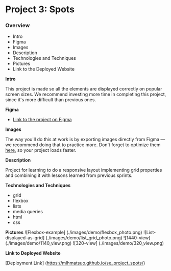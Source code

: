 # Project 3: Spots

### Overview

- Intro
- Figma
- Images
- Description
- Technologies and Techniques
- Pictures
- Link to the Deployed Website

**Intro**

This project is made so all the elements are displayed correctly on popular screen sizes. We recommend investing more time in completing this project, since it's more difficult than previous ones.

**Figma**

- [Link to the project on Figma](https://www.figma.com/file/BBNm2bC3lj8QQMHlnqRsga/Sprint-3-Project-%E2%80%94-Spots?type=design&node-id=2%3A60&mode=design&t=afgNFybdorZO6cQo-1)

**Images**

The way you'll do this at work is by exporting images directly from Figma — we recommend doing that to practice more. Don't forget to optimize them [here](https://tinypng.com/), so your project loads faster.

**Description**

Project for learning to do a responsive layout implementing grid properties and combining it with lessons learned from previous sprints.

**Technologies and Techniques**

- grid
- flexbox
- lists
- media queries
- html
- css

**Pictures**
![Flexbox-example] (./images/demo/flexbox_photo.png)
![List-displayed-as-grid] (./images/demo/list_grid_photo.png)
![1440-view] (./images/demo/1140_view.png)
![320-view] (./images/demo/320_view.png)

**Link to Deployed Website**

[Deployment Link] (https://mlhmatsuo.github.io/se_project_spots/)
